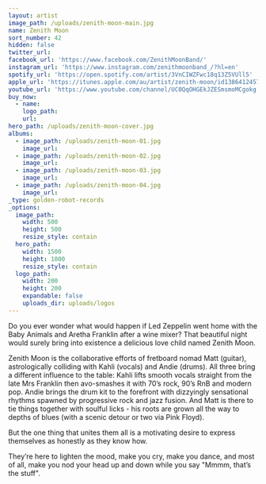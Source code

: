 ```yaml
---
layout: artist
image_path: /uploads/zenith-moon-main.jpg
name: Zenith Moon
sort_number: 42
hidden: false
twitter_url:
facebook_url: 'https://www.facebook.com/ZenithMoonBand/'
instagram_url: 'https://www.instagram.com/zenithmoonband_/?hl=en'
spotify_url: 'https://open.spotify.com/artist/3VnCIWZFwc18q13Z5VUll5'
apple_url: 'https://itunes.apple.com/au/artist/zenith-moon/id1386412457'
youtube_url: 'https://www.youtube.com/channel/UC0QqOHGEkJZESmsmoMCgokg'
buy_now:
  - name:
    logo_path:
    url:
hero_path: /uploads/zenith-moon-cover.jpg
albums:
  - image_path: /uploads/zenith-moon-01.jpg
    image_url:
  - image_path: /uploads/zenith-moon-02.jpg
    image_url:
  - image_path: /uploads/zenith-moon-03.jpg
    image_url:
  - image_path: /uploads/zenith-moon-04.jpg
    image_url:
_type: golden-robot-records
_options:
  image_path:
    width: 500
    height: 500
    resize_style: contain
  hero_path:
    width: 1500
    height: 1000
    resize_style: contain
  logo_path:
    width: 200
    height: 200
    expandable: false
    uploads_dir: uploads/logos
---
```


Do you ever wonder what would happen if Led Zeppelin went home with the Baby Animals and Aretha Franklin after a wine mixer? That beautiful night would surely bring into existence a delicious love child named Zenith Moon.

Zenith Moon is the collaborative efforts of fretboard nomad Matt (guitar), astrologically colliding with Kahli (vocals) and Andie (drums). All three bring a different influence to the table: Kahli lifts smooth vocals straight from the late Mrs Franklin then avo-smashes it with 70’s rock, 90’s RnB and modern pop. Andie brings the drum kit to the forefront with dizzyingly sensational rhythms spawned by progressive rock and jazz fusion. And Matt is there to tie things together with soulful licks - his roots are grown all the way to depths of blues (with a scenic detour or two via Pink Floyd).

But the one thing that unites them all is a motivating desire to express themselves as honestly as they know how.

They’re here to lighten the mood, make you cry, make you dance, and most of all, make you nod your head up and down while you say "Mmmm, that’s the stuff".
